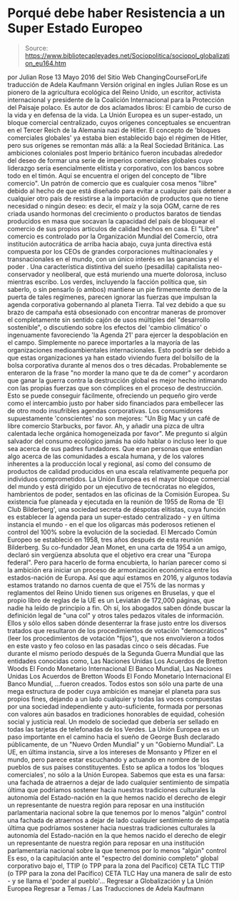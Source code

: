 # Porqué debe haber Resistencia a un Super Estado Europeo

> Source: https://www.bibliotecapleyades.net/Sociopolitica/sociopol_globalization_eu164.htm

por Julian Rose 13 Mayo 2016
del Sitio Web ChangingCourseForLife
traducción de Adela Kaufmann Versión original en ingles
Julian Rose es un pionero de la agricultura ecológica del Reino Unido, un escritor, activista internacional y presidente de la Coalición Internacional para la Protección del Paisaje polaco.
Es autor de dos aclamados libros: El cambio de curso de la vida y en defensa de la vida.
La Unión Europea es un super-estado, un bloque comercial centralizado, cuyos orígenes conceptuales se encuentran en el Tercer Reich de la Alemania nazi de Hitler. El concepto de 'bloques comerciales globales' ya estaba bien establecido bajo el régimen de Hitler, pero sus orígenes se remontan más allá: a la Real Sociedad Británica.
Las ambiciones coloniales post Imperio británico fueron incubadas alrededor del deseo de formar una serie de imperios comerciales globales cuyo liderazgo sería esencialmente elitista y corporativo, con los bancos sobre todo en el timón.
Aquí se encuentra el origen del concepto de "libre comercio".
Un patrón de comercio que es cualquier cosa menos "libre" debido al hecho de que está diseñado para evitar a cualquier país detener a cualquier otro país de resistirse a la importación de productos que no tiene necesidad o ningún deseo:
es decir, el maíz y la soja OGM, carne de res criada usando hormonas del crecimiento o productos baratos de tiendas producidos en masa que socavan la capacidad del país de bloquear el comercio de sus propios artículos de calidad hechos en casa.
El "Libre" comercio es controlado por la Organización Mundial del Comercio, otra institución autocrática de arriba hacia abajo, cuya junta directiva está compuesta por los CEOs de grandes corporaciones multinacionales y transnacionales en el mundo, con un único interés en las ganancias y el poder .
Una característica distintiva del sueño (pesadilla) capitalista neo-conservador y neoliberal, que está muriendo una muerte dolorosa, incluso mientras escribo.
Los verdes, incluyendo la facción política que, sin saberlo, o sin pensarlo (o ambos) mantiene un pie firmemente dentro de la puerta de tales regímenes, parecen ignorar las fuerzas que impulsan la agenda corporativa gobernando al planeta Tierra.
Tal vez debido a que su brazo de campaña está obsesionado con encontrar maneras de promover el completamente sin sentido cajón de usos múltiples del "desarrollo sostenible", o discutiendo sobre los efectos del 'cambio climático' o ingenuamente favoreciendo 'la Agenda 21' para ejercer la despoblación en el campo.
Simplemente no parece importarles a la mayoría de las organizaciones medioambientales internacionales.
Esto podría ser debido a que estas organizaciones ya han estado viviendo fuera del bolsillo de la bolsa corporativa durante al menos dos o tres décadas. Probablemente se enteraron de la frase "no morder la mano que te da de comer" y acordaron que ganar la guerra contra la destrucción global es mejor hecho intimando con las propias fuerzas que son cómplices en el proceso de destrucción.
Esto se puede conseguir fácilmente, ofreciendo un pequeño giro verde como el intercambio justo por haber sido financiados para embellecer las de otro modo insufribles agendas corporativas.
Los consumidores supuestamente 'conscientes' no son mejores:
"Un Big Mac y un café de libre comercio Starbucks, por favor. Ah, y añadir una pizca de ultra calentada leche orgánica homogeneizada por favor".
Me pregunto si algún salvador del consumo ecológico jamás ha oído hablar o incluso leer lo que sea acerca de sus padres fundadores.
Que eran personas que entendían algo acerca de las comunidades a escala humana, y de los valores inherentes a la producción local y regional, así como del consumo de productos de calidad producidos en una escala relativamente pequeña por individuos comprometidos.
La Unión Europea es el mayor bloque comercial del mundo y está dirigido por un ejecutivo de tecnócratas no elegidos, hambrientos de poder, sentados en las oficinas de la Comisión Europea.
Su existencia fue planeada y ejecutada en la reunión de 1955 de Roma de 'El Club Bilderberg', una sociedad secreta de déspotas elitistas, cuya función es establecer la agenda para un super-estado centralizado - y en última instancia el mundo - en el que los oligarcas más poderosos retienen el control del 100% sobre la evolución de la sociedad.
El Mercado Común Europeo se estableció en 1958, tres años después de esta reunión Bilderberg.
Su co-fundador Jean Monet, en una carta de 1954 a un amigo, declaró sin vergüenza absoluta que el objetivo era crear una "Europa federal".
Pero para hacerlo de forma encubierta, lo harían parecer como si la ambición era iniciar un proceso de armonización económica entre los estados-nación de Europa.
Así que aquí estamos en 2016, y algunos todavía estamos tratando no darnos cuenta de que el 75% de las normas y reglamentos del Reino Unido tienen sus orígenes en Bruselas, y que el propio libro de reglas de la UE es un Leviatán de 172,000 páginas, que nadie ha leído de principio a fin.
Oh sí, los abogados saben dónde buscar la definición legal de "una col" y otros tales pedazos vitales de información.
Ellos y sólo ellos saben dónde desenterrar la frase justo entre los diversos tratados que resultaron de los procedimientos de votación "democráticos" (leer los procedimientos de votación "fijos"), que nos envolvieron a todos en este vasto y feo coloso en las pasadas cinco o seis décadas.
Fue durante el mismo período después de la Segunda Guerra Mundial que las entidades conocidas como,
Las Naciones Unidas Los Acuerdos de Bretton Woods El Fondo Monetario Internacional El Banco Mundial,
Las Naciones Unidas
Los Acuerdos de Bretton Woods
El Fondo Monetario Internacional
El Banco Mundial,
...fueron creados.
Todos estos son sólo una parte de una mega estructura de poder cuya ambición es manejar el planeta para sus propios fines, dejando a un lado cualquier y todas las voces compuestas por una sociedad independiente y auto-suficiente, formada por personas con valores aún basados en tradiciones honorables de equidad, cohesión social y justicia real. Un modelo de sociedad que debería ser sellado en todas las tarjetas de telefonadas de los Verdes.
La Unión Europea es un paso importante en el camino hacia el sueño de George Bush declarado públicamente, de un "Nuevo Orden Mundial" y un "Gobierno Mundial".
La UE, en última instancia, sirve a los intereses de Monsanto y Pfizer en el mundo, pero parece estar escuchando y actuando en nombre de los pueblos de sus países constituyentes.
Esto se aplica a todos los 'bloques comerciales', no sólo a la Unión Europea.
Sabemos que esta es una farsa:
una fachada de atraernos a dejar de lado cualquier sentimiento de simpatía última que podríamos sostener hacia nuestras tradiciones culturales la autonomía del Estado-nación en la que hemos nacido el derecho de elegir un representante de nuestra región para reposar en una institución parlamentaria nacional sobre la que tenemos por lo menos "algún" control
una fachada de atraernos a dejar de lado cualquier sentimiento de simpatía última que podríamos sostener hacia nuestras tradiciones culturales
la autonomía del Estado-nación en la que hemos nacido
el derecho de elegir un representante de nuestra región para reposar en una institución parlamentaria nacional sobre la que tenemos por lo menos "algún" control
Es eso, o la capitulación ante el "espectro del dominio completo" global corporativo bajo el,
TTIP (o TPP para la zona del Pacífico) CETA TLC
TTIP (o TPP para la zona del Pacífico)
CETA
TLC
Hay una manera de salir de esto - y se llama el 'poder al pueblo'...
Regresar a Globalización y La Unión Europea
Regresar a Temas / Las Traducciones de Adela Kaufmann
